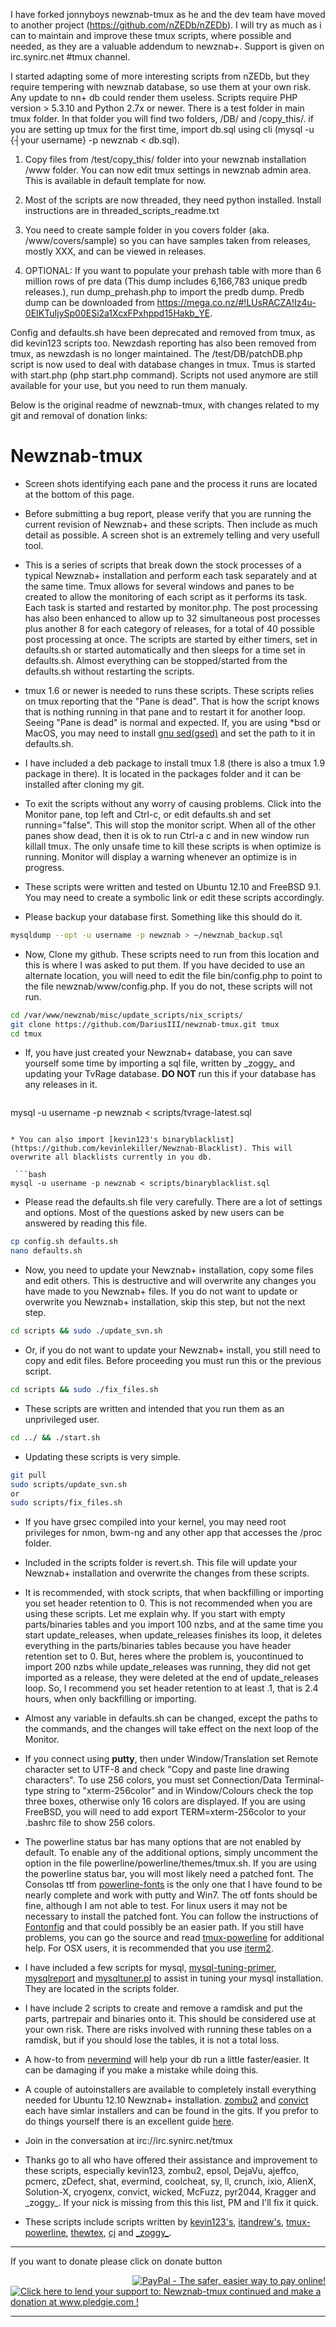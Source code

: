 I have forked jonnyboys newznab-tmux as he and the dev team have moved to another project (https://github.com/nZEDb/nZEDb). I will try as much as i can to maintain and improve these tmux scripts, where possible and needed, as they are a valuable addendum to newznab+.
Support is given on irc.synirc.net #tmux channel.

I started adapting some of more interesting scripts from nZEDb, but they require tempering with newznab database, so use them at your own risk. Any update to nn+ db could render them useless. Scripts require PHP version > 5.3.10 and Python 2.7x or newer.
There is a test folder in main tmux folder. In that folder you will find two folders, /DB/ and /copy_this/. if you are setting up tmux for the first time, import db.sql using cli (mysql -u {┤your username} -p newznab < db.sql).

1. Copy files from /test/copy_this/ folder into your newznab installation /www folder. You can now edit tmux settings in newznab admin area. This is available in default template for now.

2. Most of the scripts are now threaded, they need python installed. Install instructions are in threaded_scripts_readme.txt

3. You need to create sample folder in you covers folder (aka. /www/covers/sample) so you can have samples taken from releases, mostly XXX, and can be viewed in releases.

4. OPTIONAL: If you want to populate your prehash table with more than 6 million rows of pre data (This dump includes 6,166,783 unique predb releases.), run dump_prehash.php to import the predb dump. Predb dump can be downloaded from https://mega.co.nz/#!LUsRACZA!Iz4u-0EIKTuIjySp00ESi2a1XcxFPxhppd15Hakb_YE.

Config and defaults.sh have been deprecated and removed from tmux, as did kevin123 scripts too. Newzdash reporting has also been removed from tmux, as newzdash is no longer maintained.
The /test/DB/patchDB.php script is now used to deal with database changes in tmux.
Tmus is started with start.php (php start.php command). Scripts not used anymore are still available for your use, but you need to run them manualy.



Below is the original readme of newznab-tmux, with changes related to my git and removal of donation links:

# Newznab-tmux

 * Screen shots identifying each pane and the process it runs are located at the bottom of this page.
 
 * Before submitting a bug report, please verify that you are running the current revision of Newznab+ and these scripts. Then include as much detail as possible. A screen shot is an extremely telling and very usefull tool.

 * This is a series of scripts that break down the stock processes of a typical Newznab+ installation and perform each task separately and at the same time. Tmux allows for several windows and panes to be created to allow the monitoring of each script as it performs its task. Each task is started and restarted by monitor.php. The post processing has also been enhanced to allow up to 32 simultaneous post processes plus another 8 for each category of releases, for a total of 40 possible post processing at once. The scripts are started by either timers, set in defaults.sh or started automatically and then sleeps for a time set in defaults.sh. Almost everything can be stopped/started from the defaults.sh without restarting the scripts.

 * tmux 1.6 or newer is needed to runs these scripts. These scripts relies on tmux reporting that the "Pane is dead". That is how the script knows that is nothing running in that pane and to restart it for another loop. Seeing "Pane is dead" is normal and expected. If, you are using \*bsd or MacOS, you may need to install [gnu sed(gsed)](http://www.gnu.org/software/software.html) and set the path to it in defaults.sh.

 * I have included a deb package to install tmux 1.8 (there is also a tmux 1.9 package in there). It is located in the packages folder and it can be installed after cloning my git.

 * To exit the scripts without any worry of causing problems. Click into the Monitor pane, top left and Ctrl-c, or edit defaults.sh and set running="false". This will stop the monitor script. When all of the other panes show dead, then it is ok to run Ctrl-a c and in new window run killall tmux. The only unsafe time to kill these scripts is when optimize is running. Monitor  will display a warning whenever an optimize is in progress.

 * These scripts were written and tested on Ubuntu 12.10 and FreeBSD 9.1. You may need to create a symbolic link or edit these scripts accordingly.

 * Please backup your database first. Something like this should do it.
 
  ```bash
  mysqldump --opt -u username -p newznab > ~/newznab_backup.sql
  ```

 * Now, Clone my github. These scripts need to run from this location and this is where I was asked to put them. If you have decided to use an alternate location, you will need to edit the file bin/config.php to point to the file newznab/www/config.php. If you do not, these scripts will not run.

  ```bash
  cd /var/www/newznab/misc/update_scripts/nix_scripts/
  git clone https://github.com/DariusIII/newznab-tmux.git tmux
  cd tmux
  ```  

 * If, you have just created your Newznab+ database, you can save yourself some time by importing a sql file, written by \_zoggy\_ and updating your TvRage database. **DO NOT** run this if your database has any releases in it.
 
   ```bash
  mysql -u username -p newznab < scripts/tvrage-latest.sql
  ```

 * You can also import [kevin123's binaryblacklist](https://github.com/kevinlekiller/Newznab-Blacklist). This will overwrite all blacklists currently in you db.

   ```bash
  mysql -u username -p newznab < scripts/binaryblacklist.sql
  ```
  
 * Please read the defaults.sh file very carefully. There are a lot of settings and options. Most of the questions asked by new users can be answered by reading this file.

  ```bash
  cp config.sh defaults.sh
  nano defaults.sh
  ```

 * Now, you need to update your Newznab+ installation, copy some files and edit others. This is destructive and will overwrite any changes you have made to you Newznab+ files. If you do not want to update or overwrite you Newznab+ installation, skip this step, but not the next step.

  ```bash
  cd scripts && sudo ./update_svn.sh
  ```

 * Or, if you do not want to update your Newznab+ install, you still need to copy and edit files. Before proceeding you must run this or the previous script.
 
  ```bash
  cd scripts && sudo ./fix_files.sh
  ```

 * These scripts are written and intended that you run them as an unprivileged user.

  ```bash
  cd ../ && ./start.sh
  ```

 * Updating these scripts is very simple.

  ```bash
  git pull
  sudo scripts/update_svn.sh
  or
  sudo scripts/fix_files.sh
  ```

 * If you have grsec compiled into your kernel, you may need root privileges for nmon, bwm-ng and any other app that accesses the /proc folder.

 * Included in the scripts folder is revert.sh. This file will update your Newznab+ installation and overwrite the changes from these scripts.
 
 * It is recommended, with stock scripts, that when backfilling or importing you set header retention to 0. This is not recommended when you are using these scripts. Let me explain why. If you start with empty parts/binaries tables and you import 100 nzbs, and at the same time you start update_releases, when update_releases finishes its loop, it deletes everything in the parts/binaries tables because you have header retention set to 0. But, heres where the problem is, youcontinued to import 200 nzbs while update_releases was running, they did not get imported as a release, they were deleted at the end of update_releases loop. So, I recommend you set header retention to at least .1, that is 2.4 hours, when only backfilling or importing.

 * Almost any variable in defaults.sh can be changed, except the paths to the commands, and the changes will take effect on the next loop of the Monitor.

 * If you connect using **putty**, then under Window/Translation set Remote character set to UTF-8 and check "Copy and paste line drawing characters". To use 256 colors, you must set Connection/Data Terminal-type string to "xterm-256color" and in Window/Colours check the top three boxes, otherwise only 16 colors are displayed. If you are using FreeBSD, you will need to add export TERM=xterm-256color to your .bashrc file to show 256 colors.
 
 * The powerline status bar has many options that are not enabled by default. To enable any of the additional options, simply uncomment the option in the file powerline/powerline/themes/tmux.sh. If you are using the powerline status bar, you will most likely need a patched font. The Consolas ttf from [powerline-fonts](https://github.com/jonnyboy/powerline-fonts) is the only one that I have found to be nearly complete and work with putty and Win7. The otf fonts should be fine, although I am not able to test. For linux users it may not be necessary to install the patched font. You can follow the instructions of [Fontonfig](https://powerline.readthedocs.org/en/latest/installation/linux.html#font-installation) and that could possibly be an easier path. If you still have problems, you can go the source and read [tmux-powerline](https://github.com/erikw/tmux-powerline) for additional help. For OSX users, it is recommended that you use [iterm2](http://www.iterm2.com/#/section/home).

 * I have included a few scripts for mysql, [mysql-tuning-primer](https://launchpad.net/mysql-tuning-primer), [mysqlreport](http://hackmysql.com/mysqlreport) and [mysqltuner.pl](https://github.com/sunfoxcz/MySQLTuner-perl/blob/master/mysqltuner.pl) to assist in tuning your mysql installation. They are located in the scripts folder.

 * I have include 2 scripts to create and remove a ramdisk and put the parts, partrepair and binaries onto it. This should be considered use at your own risk. There are risks involved with running these tables on a ramdisk, but if you should lose the tables, it is not a total loss.

 * A how-to from [nevermind](http://pastebin.com/ibpi71iE) will help your db run a little faster/easier. It can be damaging if you make a mistake while doing this.

 * A couple of autoinstallers are available to completely install everything needed for Ubuntu 12.10 Newznab+ installation. [zombu2](https://github.com/zombu2/nninstall) and [convict](https://github.com/rcconvict/nninstaller) each have simlar installers and can be found in the gits. If you prefor to do things yourself there is an excellent guide [here](http://oizopower.tweakblogs.net/blog/8524/newznab%2B-installatie-%28ubuntu-nginx-percona%29.html).
  
 * Join in the conversation at irc://irc.synirc.net/tmux



 * Thanks go to all who have offered their assistance and improvement to these scripts, especially kevin123, zombu2, epsol, DejaVu, ajeffco, pcmerc, zDefect, shat, evermind, coolcheat, sy, ll, crunch, ixio, AlienX, Solution-X, cryogenx, convict, wicked, McFuzz, pyr2044, Kragger and \_zoggy\_. If your nick is missing from this this list, PM and I'll fix it quick.
 
 * These scripts include scripts written by [kevin123's](https://github.com/kevinlekiller), [itandrew's](https://github.com/itandrew/Newznab-InnoDB-Dropin), [tmux-powerline](https://github.com/erikw/tmux-powerline), [thewtex](https://github.com/thewtex/tmux-mem-cpu-load), [cj](https://github.com/NNScripts/nn-custom-scripts) and [\_zoggy\_](http://zoggy.net/tvrage-latest.sql).

<hr>
If you want to donate please click on donate button

<a style="float:right;" href="https://www.paypal.com/cgi-bin/webscr?cmd=_s-xclick&hosted_button_id=7MQLC6ZLSQMKE"><img src="https://www.paypal.com/en_US/i/btn/btn_donateCC_LG.gif" alt="PayPal - The safer, easier way to pay online!" /></a>
<a href='http://www.pledgie.com/campaigns/21167'><img alt='Click here to lend your support to: Newznab-tmux continued and make a donation at www.pledgie.com !' src='http://www.pledgie.com/campaigns/21167.png?skin_name=chrome' border='0' /></a>





<hr>


